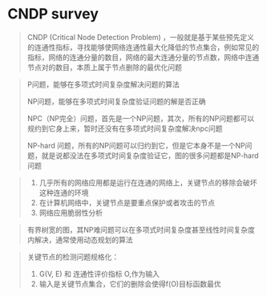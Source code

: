 # CNDP survey

> CNDP (Critical Node Detection Problem) ，一般就是基于某些预先定义的连通性指标，寻找能够使网络连通性最大化降低的节点集合，例如常见的指标，网络的连通分量的数目，网络的最大连通分量的节点数，网络中连通节点对的数目，本质上属于节点删除的最优化问题

> P问题，能够在多项式时间复杂度解决问题的算法
>
> NP问题，能够在多项式时间复杂度验证问题的解是否正确
>
> NPC（NP完全）问题，首先是一个NP问题，其次，所有的NP问题都可以规约到它身上来，暂时还没有在多项式时间复杂度解决npc问题
>
> NP-hard 问题，所有的NP问题可以归约到它，但是它本身不是一个NP问题，就是说都没法在多项式时间复杂度验证它，图的很多问题都是NP-hard问题

> 1. 几乎所有的网络应用都是运行在连通的网络上，关键节点的移除会破坏这种连通的环境
> 2. 在计算机网络中，关键节点是要重点保护或者攻击的节点
> 3. 网络应用脆弱性分析

> 有界树宽的图，其NP难问题可以在多项式时间复杂度甚至线性时间复杂度内解决，通常使用动态规划的算法

> 关键节点的检测问题规格化：
>
> 1. G(V, E) 和 连通性评价指标 O,作为输入
> 2. 输入是关键节点集合，它们的删除会使得f(O)目标函数最优

